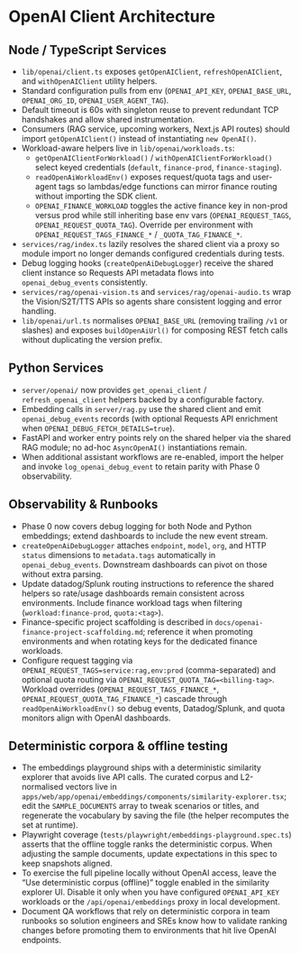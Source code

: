 # OpenAI Client Architecture

## Node / TypeScript Services
- `lib/openai/client.ts` exposes `getOpenAIClient`, `refreshOpenAIClient`, and `withOpenAIClient` utility helpers.
- Standard configuration pulls from env (`OPENAI_API_KEY`, `OPENAI_BASE_URL`, `OPENAI_ORG_ID`, `OPENAI_USER_AGENT_TAG`).
- Default timeout is 60s with singleton reuse to prevent redundant TCP handshakes and allow shared instrumentation.
- Consumers (RAG service, upcoming workers, Next.js API routes) should import `getOpenAIClient()` instead of instantiating `new OpenAI()`.
- Workload-aware helpers live in `lib/openai/workloads.ts`:
  - `getOpenAIClientForWorkload()` / `withOpenAIClientForWorkload()` select keyed credentials (`default`, `finance-prod`, `finance-staging`).
  - `readOpenAiWorkloadEnv()` exposes request/quota tags and user-agent tags so lambdas/edge functions can mirror finance routing without importing the SDK client.
  - `OPENAI_FINANCE_WORKLOAD` toggles the active finance key in non-prod versus prod while still inheriting base env vars (`OPENAI_REQUEST_TAGS`, `OPENAI_REQUEST_QUOTA_TAG`). Override per environment with `OPENAI_REQUEST_TAGS_FINANCE_*` / `_QUOTA_TAG_FINANCE_*`.
- `services/rag/index.ts` lazily resolves the shared client via a proxy so module import no longer demands configured credentials during tests.
- Debug logging hooks (`createOpenAiDebugLogger`) receive the shared client instance so Requests API metadata flows into `openai_debug_events` consistently.
- `services/rag/openai-vision.ts` and `services/rag/openai-audio.ts` wrap the Vision/S2T/TTS APIs so agents share consistent logging and error handling.
- `lib/openai/url.ts` normalises `OPENAI_BASE_URL` (removing trailing `/v1` or slashes) and exposes `buildOpenAiUrl()` for composing REST fetch calls without duplicating the version prefix.

## Python Services
- `server/openai/` now provides `get_openai_client` / `refresh_openai_client` helpers backed by a configurable factory.
- Embedding calls in `server/rag.py` use the shared client and emit `openai_debug_events` records (with optional Requests API enrichment when `OPENAI_DEBUG_FETCH_DETAILS=true`).
- FastAPI and worker entry points rely on the shared helper via the shared RAG module; no ad-hoc `AsyncOpenAI()` instantiations remain.
- When additional assistant workflows are re-enabled, import the helper and invoke `log_openai_debug_event` to retain parity with Phase 0 observability.

## Observability & Runbooks
- Phase 0 now covers debug logging for both Node and Python embeddings; extend dashboards to include the new event stream.
- `createOpenAiDebugLogger` attaches `endpoint`, `model`, `org`, and HTTP `status` dimensions to `metadata.tags` automatically in `openai_debug_events`. Downstream dashboards can pivot on those without extra parsing.
- Update datadog/Splunk routing instructions to reference the shared helpers so rate/usage dashboards remain consistent across environments. Include finance workload tags when filtering (`workload:finance-prod`, `quota:<tag>`).
- Finance-specific project scaffolding is described in `docs/openai-finance-project-scaffolding.md`; reference it when promoting environments and when rotating keys for the dedicated finance workloads.
- Configure request tagging via `OPENAI_REQUEST_TAGS=service:rag,env:prod` (comma-separated) and optional quota routing via `OPENAI_REQUEST_QUOTA_TAG=<billing-tag>`. Workload overrides (`OPENAI_REQUEST_TAGS_FINANCE_*`, `OPENAI_REQUEST_QUOTA_TAG_FINANCE_*`) cascade through `readOpenAiWorkloadEnv()` so debug events, Datadog/Splunk, and quota monitors align with OpenAI dashboards.

## Deterministic corpora & offline testing
- The embeddings playground ships with a deterministic similarity explorer that avoids live API calls. The curated corpus and L2-normalised vectors live in `apps/web/app/openai/embeddings/components/similarity-explorer.tsx`; edit the `SAMPLE_DOCUMENTS` array to tweak scenarios or titles, and regenerate the vocabulary by saving the file (the helper recomputes the set at runtime).
- Playwright coverage (`tests/playwright/embeddings-playground.spec.ts`) asserts that the offline toggle ranks the deterministic corpus. When adjusting the sample documents, update expectations in this spec to keep snapshots aligned.
- To exercise the full pipeline locally without OpenAI access, leave the “Use deterministic corpus (offline)” toggle enabled in the similarity explorer UI. Disable it only when you have configured `OPENAI_API_KEY` workloads or the `/api/openai/embeddings` proxy in local development.
- Document QA workflows that rely on deterministic corpora in team runbooks so solution engineers and SREs know how to validate ranking changes before promoting them to environments that hit live OpenAI endpoints.
